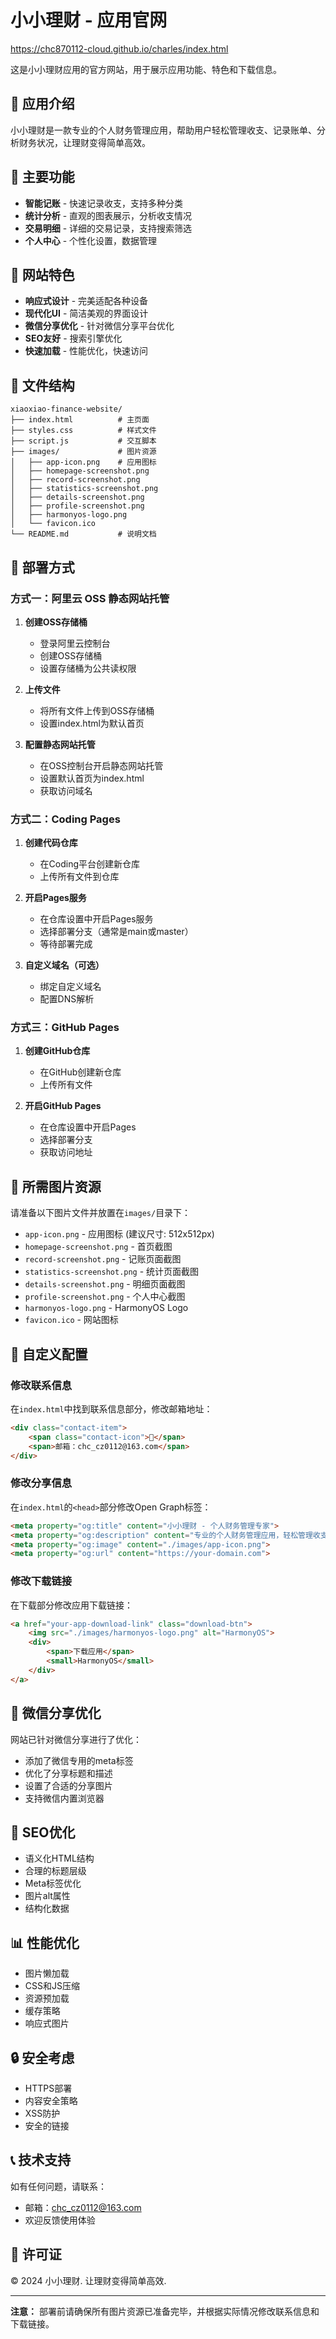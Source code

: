 # 小小理财 - 应用官网

https://chc870112-cloud.github.io/charles/index.html

这是小小理财应用的官方网站，用于展示应用功能、特色和下载信息。

## 📱 应用介绍

小小理财是一款专业的个人财务管理应用，帮助用户轻松管理收支、记录账单、分析财务状况，让理财变得简单高效。

## 🌟 主要功能

- **智能记账** - 快速记录收支，支持多种分类
- **统计分析** - 直观的图表展示，分析收支情况
- **交易明细** - 详细的交易记录，支持搜索筛选
- **个人中心** - 个性化设置，数据管理

## 🎨 网站特色

- **响应式设计** - 完美适配各种设备
- **现代化UI** - 简洁美观的界面设计
- **微信分享优化** - 针对微信分享平台优化
- **SEO友好** - 搜索引擎优化
- **快速加载** - 性能优化，快速访问

## 📁 文件结构

```
xiaoxiao-finance-website/
├── index.html          # 主页面
├── styles.css          # 样式文件
├── script.js           # 交互脚本
├── images/             # 图片资源
│   ├── app-icon.png    # 应用图标
│   ├── homepage-screenshot.png
│   ├── record-screenshot.png
│   ├── statistics-screenshot.png
│   ├── details-screenshot.png
│   ├── profile-screenshot.png
│   ├── harmonyos-logo.png
│   └── favicon.ico
└── README.md           # 说明文档
```

## 🚀 部署方式

### 方式一：阿里云 OSS 静态网站托管

1. **创建OSS存储桶**
   - 登录阿里云控制台
   - 创建OSS存储桶
   - 设置存储桶为公共读权限

2. **上传文件**
   - 将所有文件上传到OSS存储桶
   - 设置index.html为默认首页

3. **配置静态网站托管**
   - 在OSS控制台开启静态网站托管
   - 设置默认首页为index.html
   - 获取访问域名

### 方式二：Coding Pages

1. **创建代码仓库**
   - 在Coding平台创建新仓库
   - 上传所有文件到仓库

2. **开启Pages服务**
   - 在仓库设置中开启Pages服务
   - 选择部署分支（通常是main或master）
   - 等待部署完成

3. **自定义域名（可选）**
   - 绑定自定义域名
   - 配置DNS解析

### 方式三：GitHub Pages

1. **创建GitHub仓库**
   - 在GitHub创建新仓库
   - 上传所有文件

2. **开启GitHub Pages**
   - 在仓库设置中开启Pages
   - 选择部署分支
   - 获取访问地址

## 📸 所需图片资源

请准备以下图片文件并放置在`images/`目录下：

- `app-icon.png` - 应用图标 (建议尺寸: 512x512px)
- `homepage-screenshot.png` - 首页截图
- `record-screenshot.png` - 记账页面截图
- `statistics-screenshot.png` - 统计页面截图
- `details-screenshot.png` - 明细页面截图
- `profile-screenshot.png` - 个人中心截图
- `harmonyos-logo.png` - HarmonyOS Logo
- `favicon.ico` - 网站图标

## 🔧 自定义配置

### 修改联系信息

在`index.html`中找到联系信息部分，修改邮箱地址：

```html
<div class="contact-item">
    <span class="contact-icon">📧</span>
    <span>邮箱：chc_cz0112@163.com</span>
</div>
```

### 修改分享信息

在`index.html`的`<head>`部分修改Open Graph标签：

```html
<meta property="og:title" content="小小理财 - 个人财务管理专家">
<meta property="og:description" content="专业的个人财务管理应用，轻松管理收支、记录账单、分析财务状况">
<meta property="og:image" content="./images/app-icon.png">
<meta property="og:url" content="https://your-domain.com">
```

### 修改下载链接

在下载部分修改应用下载链接：

```html
<a href="your-app-download-link" class="download-btn">
    <img src="./images/harmonyos-logo.png" alt="HarmonyOS">
    <div>
        <span>下载应用</span>
        <small>HarmonyOS</small>
    </div>
</a>
```

## 📱 微信分享优化

网站已针对微信分享进行了优化：

- 添加了微信专用的meta标签
- 优化了分享标题和描述
- 设置了合适的分享图片
- 支持微信内置浏览器

## 🎯 SEO优化

- 语义化HTML结构
- 合理的标题层级
- Meta标签优化
- 图片alt属性
- 结构化数据

## 📊 性能优化

- 图片懒加载
- CSS和JS压缩
- 资源预加载
- 缓存策略
- 响应式图片

## 🔒 安全考虑

- HTTPS部署
- 内容安全策略
- XSS防护
- 安全的链接

## 📞 技术支持

如有任何问题，请联系：

- 邮箱：chc_cz0112@163.com
- 欢迎反馈使用体验

## 📄 许可证

© 2024 小小理财. 让理财变得简单高效.

---

**注意：** 部署前请确保所有图片资源已准备完毕，并根据实际情况修改联系信息和下载链接。

